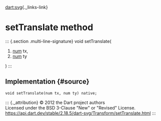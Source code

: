 [dart:svg](../../dart-svg/dart-svg-library){._links-link}

setTranslate method
===================

::: {.section .multi-line-signature}
void setTranslate(

1.  [num](../../dart-core/num-class) tx,
2.  [num](../../dart-core/num-class) ty

)
:::

Implementation {#source}
--------------

``` {.language-dart data-language="dart"}
void setTranslate(num tx, num ty) native;
```

::: {._attribution}
© 2012 the Dart project authors\
Licensed under the BSD 3-Clause \"New\" or \"Revised\" License.\
<https://api.dart.dev/stable/2.18.5/dart-svg/Transform/setTranslate.html>
:::
